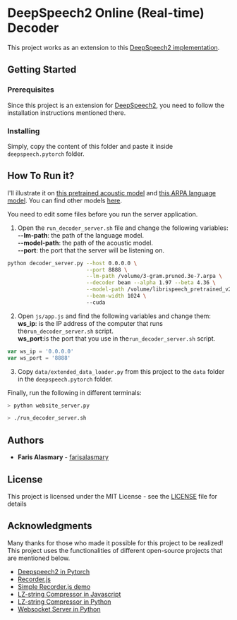 
# DeepSpeech2 Online (Real-time) Decoder

This project works as an extension to this [DeepSpeech2 implementation](https://github.com/SeanNaren/deepspeech.pytorch). 

## Getting Started
### Prerequisites

Since this project is an extension for  [DeepSpeech2](https://github.com/SeanNaren/deepspeech.pytorch), you need to follow the installation instructions mentioned there.

### Installing
Simply, copy the content of this folder and paste it inside `deepspeech.pytorch` folder.

## How To Run it?

I'll illustrate it on [this pretrained acoustic model](https://github.com/SeanNaren/deepspeech.pytorch/releases/download/v2.0/librispeech_pretrained_v2.pth) and [this ARPA language model](http://www.openslr.org/resources/11/3-gram.pruned.3e-7.arpa.gz). You can find other models [here](https://github.com/SeanNaren/deepspeech.pytorch/releases).

 You need to edit some files before you run the server application.<br /> 
1. Open the `run_decoder_server.sh` file and change the following variables:<br /> 
**--lm-path**: the path of the language model.<br /> 
**--model-path**: the path of the acoustic model.<br /> 
**--port**: the port that the server will be listening on.<br /> 
```bash
python decoder_server.py --host 0.0.0.0 \
                         --port 8888 \
                         --lm-path /volume/3-gram.pruned.3e-7.arpa \
                         --decoder beam --alpha 1.97 --beta 4.36 \
                         --model-path /volume/librispeech_pretrained_v2.pth \
                         --beam-width 1024 \ 
                         --cuda

```

2. Open `js/app.js` and find the following variables and change them:<br /> 
**ws_ip**: is the IP address of the computer that runs the`run_decoder_server.sh` script.<br /> 
**ws_port**:is the port that you use in the`run_decoder_server.sh` script.<br /> 
```javascript
var ws_ip = '0.0.0.0'
var ws_port = '8888'
```
3. Copy `data/extended_data_loader.py` from this project to the `data` folder in the `deepspeech.pytorch` folder.

Finally, run the following in different terminals:
```bash
> python website_server.py
```
```bash
> ./run_decoder_server.sh
```
## Authors

* **Faris Alasmary** - [farisalasmary](https://github.com/farisalasmary)

## License

This project is licensed under the MIT License - see the [LICENSE](LICENSE) file for details

## Acknowledgments
 Many thanks for those who made it possible for this project to be realized!
 This project uses the functionalities of different open-source projects that are mentioned below.
* [Deepspeech2 in Pytorch](https://github.com/SeanNaren/deepspeech.pytorch)
* [Recorder.js](https://github.com/mattdiamond/Recorderjs)
* [Simple Recorder.js demo](https://github.com/addpipe/simple-recorderjs-demo)
* [LZ-string Compressor in Javascript](https://github.com/pieroxy/lz-string/)
* [LZ-string Compressor in Python](https://github.com/eduardtomasek/lz-string-python) 
* [Websocket Server in Python](https://github.com/Pithikos/python-websocket-server)

